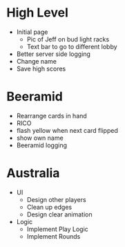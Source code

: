 # High Level
- Initial page
  - Pic of Jeff on bud light racks
  - Text bar to go to different lobby
- Better server side logging
- Change name
- Save high scores

# Beeramid
- Rearrange cards in hand
- RICO
- flash yellow when next card flipped
- show own name
- Beeramid logging

# Australia
- UI
  - Design other players
  - Clean up edges
  - Design clear animation
- Logic
  - Implement Play Logic
  - Implement Rounds

